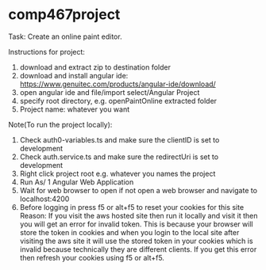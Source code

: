 # comp467project
Task: Create an online paint editor.

Instructions for project:
1.	download and extract zip to destination folder
2.	download and install angular ide: https://www.genuitec.com/products/angular-ide/download/
3.	open angular ide and file/import select/Angular Project 
4.	specify root directory, e.g. openPaintOnline extracted folder 
5.	Project name: whatever you want 

Note(To run the project locally): 
1.	Check auth0-variables.ts and make sure the clientID is set to development
2.	Check auth.service.ts and make sure the redirectUri is set to development
3.	Right click project root e.g. whatever you names the project 
4.	Run As/ 1 Angular Web Application 
5.	Wait for web browser to open if not open a web browser and navigate to localhost:4200
6.	Before logging in press f5 or alt+f5 to reset your cookies for this site
        Reason: If you visit the aws hosted site then run it locally and visit it then you will get an error for invalid token. This is                     because your browser will store the token in cookies and when you login to the local site after visiting the aws site it                   will use the stored token in your cookies which is invalid because technically they are different clients. If you get this                 error then refresh your cookies using f5 or alt+f5.
